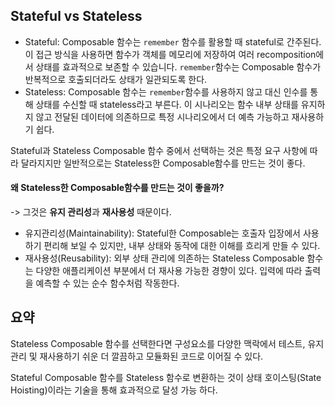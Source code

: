 ## Stateful vs Stateless
+ Stateful: Composable 함수는 ```remember``` 함수를 활용할 때 stateful로 간주된다. 이 접근 방식을 사용하면 함수가 객체를 메모리에 저장하여 여러 recomposition에서 상태를 효과적으로 보존할 수 있습니다. ```remember```함수는 Composable 함수가 반복적으로 호출되더라도 상태가 일관되도록 한다.
+ Stateless: Composable 함수는 ```remember```함수를 사용하지 않고 대신 인수를 통해 상태를 수신할 때 stateless라고 부른다. 이 시나리오는 함수 내부 상태를 유지하지 않고 전달된 데이터에 의존하므로 특정 시나리오에서 더 예측 가능하고 재사용하기 쉽다.

Stateful과 Stateless Composable 함수 중에서 선택하는 것은 특정 요구 사항에 따라 달라지지만 일반적으로는 Stateless한 Composable함수를 만드는 것이 좋다.

#### 왜 Stateless한 Composable함수를 만드는 것이 좋을까?
-> 그것은 **유지 관리성**과 **재사용성** 때문이다.
+ 유지관리성(Maintainability): Stateful한 Composable는 호출자 입장에서 사용하기 편리해 보일 수 있지만, 내부 상태와 동작에 대한 이해를 흐리게 만들 수 있다.
+ 재사용성(Reusability): 외부 상태 관리에 의존하는 Stateless Composable 함수는 다양한 애플리케이션 부분에서 더 재사용 가능한 경향이 있다. 입력에 따라 출력을 예측할 수 있는 순수 함수처럼 작동한다.

## 요약
Stateless Composable 함수를 선택한다면 구성요소를 다양한 맥락에서 테스트, 유지관리 및 재사용하기 쉬운 더 깔끔하고 모듈화된 코드로 이어질 수 있다.

Stateful Composable 함수를 Stateless 함수로 변환하는 것이 상태 호이스팅(State Hoisting)이라는 기술을 통해 효과적으로 달성 가능 하다.